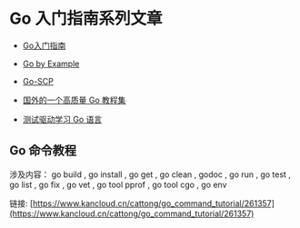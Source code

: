 # Go 入门指南系列文章


- [Go入门指南](https://github.com/Unknwon/the-way-to-go_ZH_CN/blob/master/eBook/directory.md)

- [Go by Example](https://gobyexample.com/)

- [Go-SCP](https://checkmarx.gitbooks.io/go-scp/content/)

- [国外的一个高质量 Go 教程集](https://golangbot.com/learn-golang-series/)

- [测试驱动学习 Go 语言](https://quii.gitbook.io/learn-go-with-tests/)


## Go 命令教程

涉及内容：
go build , go install , go get , go clean , godoc , go run , go test , go list , go fix , go vet , go tool pprof , go tool cgo , go env

链接: [https://www.kancloud.cn/cattong/go_command_tutorial/261357](https://www.kancloud.cn/cattong/go_command_tutorial/261357)

